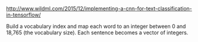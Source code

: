http://www.wildml.com/2015/12/implementing-a-cnn-for-text-classification-in-tensorflow/

Build a vocabulary index and map each word to an integer between 0 and 18,765 (the vocabulary size).
Each sentence becomes a vector of integers.